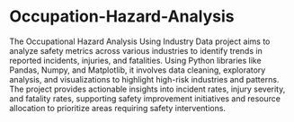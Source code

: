 # Occupation-Hazard-Analysis
The Occupational Hazard Analysis Using Industry Data project aims to analyze safety metrics across various industries to identify trends in reported incidents, injuries, and fatalities. Using Python libraries like Pandas, Numpy, and Matplotlib, it involves data cleaning, exploratory analysis, and visualizations to highlight high-risk industries and patterns. The project provides actionable insights into incident rates, injury severity, and fatality rates, supporting safety improvement initiatives and resource allocation to prioritize areas requiring safety interventions.
